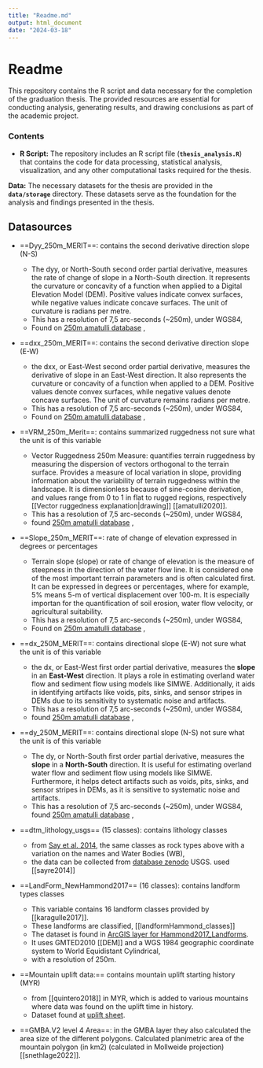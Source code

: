 ```yaml
---
title: "Readme.md"
output: html_document
date: "2024-03-18"
---
```


# Readme

This repository contains the R script and data necessary for the completion of the graduation thesis. The provided resources are essential for conducting analysis, generating results, and drawing conclusions as part of the academic project.

### **Contents**

-   **R Script:** The repository includes an R script file (**`thesis_analysis.R`**) that contains the code for data processing, statistical analysis, visualization, and any other computational tasks required for the thesis.

**Data:** The necessary datasets for the thesis are provided in the **`data/storage`** directory. These datasets serve as the foundation for the analysis and findings presented in the thesis.

## Datasources

- ==Dyy_250m_MERIT==: contains the second derivative direction slope (N-S)
	- The dyy, or North-South second order partial derivative, measures the rate of change of slope in a North-South direction. It represents the curvature or concavity of a function when applied to a Digital Elevation Model (DEM). Positive values indicate convex surfaces, while negative values 	indicate concave surfaces. The unit of curvature is radians per metre.
	- This has a resolution of 7,5 arc-seconds (~250m), under WGS84,
	- Found on [250m amatulli database](https://doi.pangaea.de/10.1594/PANGAEA.899135) , 
- ==dxx_250m_MERIT==: contains the second derivative direction slope (E-W)
	- the dxx, or East-West second order partial derivative, measures the derivative of slope in an East-West direction. It also represents the curvature or concavity of a function when applied to a DEM. Positive values denote convex surfaces, while negative values denote concave surfaces. The 	unit of curvature remains radians per metre.
	- This has a resolution of 7,5 arc-seconds (~250m), under WGS84,
	- Found on [250m amatulli database](https://doi.pangaea.de/10.1594/PANGAEA.899135) , 
- ==VRM_250m_Merit==: contains summarized ruggedness not sure what the unit is of this variable
	- Vector Ruggedness 250m Measure: quantifies terrain ruggedness by measuring the dispersion of vectors orthogonal to the terrain surface. Provides a measure of local variation in slope, providing information about the variability of terrain ruggedness within the landscape. It is dimensionless 	because of sine-cosine derivation, and values range from 0 to 1 in flat to rugged regions, respectively [[Vector ruggedness explanation|drawing]] [[amatulli2020]].
	- This has a resolution of 7,5 arc-seconds (~250m), under WGS84,
 	- found [250m amatulli database](https://doi.pangaea.de/10.1594/PANGAEA.899135) , 

- ==Slope_250m_MERIT==: rate of change of elevation expressed in degrees or percentages
	- Terrain slope (slope) or rate of change of elevation is the measure of steepness in the direction of the water flow line. It is considered one of the most important terrain parameters and is often calculated first. It can be expressed in degrees or percentages, where for example, 5% means 5-m of vertical displacement over 100-m. It is especially importan for the quantification of soil erosion, water flow velocity, or agricultural suitability. 
	- This has a resolution of 7,5 arc-seconds (~250m), under WGS84,
	- Found on [250m amatulli database](https://doi.pangaea.de/10.1594/PANGAEA.899135) , 

- ==dx_250M_MERIT==: contains directional slope (E-W) not sure what the unit is of this variable
	- the dx, or East-West first order partial derivative, measures the **slope** in an **East-West** direction. It plays a role in estimating overland water flow and sediment flow using models like SIMWE. Additionally, it aids in identifying artifacts like voids, pits, sinks, and sensor stripes in DEMs due to its sensitivity to systematic noise and artifacts.
	- This has a resolution of 7,5 arc-seconds (~250m), under WGS84, 
	- found [250m amatulli database](https://doi.pangaea.de/10.1594/PANGAEA.899135) ,

- ==dy_250M_MERIT==: contains directional slope (N-S) not sure what the unit is of this variable
	- The dy, or North-South first order partial derivative, measures the **slope** in a **North-South** direction. It is useful for estimating overland water flow and sediment flow using models like SIMWE. Furthermore, it helps detect artifacts such as voids, pits, sinks, and sensor stripes in DEMs, as it is sensitive to systematic noise and artifacts.
	- This has a resolution of 7,5 arc-seconds (~250m), under WGS84, found [250m amatulli database](https://doi.pangaea.de/10.1594/PANGAEA.899135) ,

- ==dtm_lithology_usgs== (15 classes): contains lithology classes
	- from [Say et al. 2014](https://www.aag.org/wp-content/uploads/2021/12/AAG_Global_Ecosyst_bklt72.pdf), the same classes as rock types above with a variation on the names and Water Bodies (WB),
 	- the data can be collected from [database zenodo](https://zenodo.org/records/1464846#.Xn3P40p7lPY) USGS. used [[sayre2014]]

- ==LandForm_NewHammond2017== (16 classes): contains landform types classes
	- This variable contains 16 landform classes provided by [[karagulle2017]]. 
	- These landforms are classified, [[landformHammond_classes]]
	- The dataset is found in [ArcGIS layer for Hammond2017_Landforms](https://www.arcgis.com/home/item.html?id=cd817a746aa7437cbd72a6d39cdb4559). 
	- It uses GMTED2010 [[DEM]] and a WGS 1984 geographic coordinate system to World Equidistant Cylindrical, 
	- with a resolution of 250m.


- ==Mountain uplift data:== contains mountain uplift starting history (MYR)
	- from [[quintero2018]] in MYR, which is added to various mountains where data was found on the uplift time in history. 
	- Dataset found at [uplift sheet](https://static-content.springer.com/esm/art%3A10.1038%2Fnature25794/MediaObjects/41586_2018_BFnature25794_MOESM5_ESM.xlsx).

- ==GMBA.V2 level 4 Area==: in the GMBA layer they also calculated the area size of the different polygons. Calculated planimetric area of the mountain polygon (in km2) (calculated in Mollweide projection) [[snethlage2022]]. 
  
